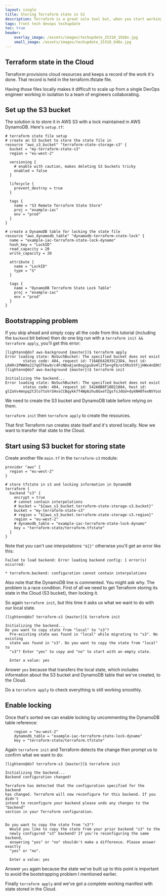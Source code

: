 ```yaml
---
layout: single
title: Storing Terraform state in S3
description: Terraform is a great solo tool but, when you start working together as a team, keep the tfstate files in the Cloud (S3) 
tags: front tech devops techupdate
toc: true
header:
    overlay_image: /assets/images/techupdate_25318_1920x.jpg
    small_image: /assets/images/techupdate_25318_640x.jpg
---
```


## Terraform state in the Cloud
Terraform provisions cloud resources and keeps a record of the work it's done.  That record is held in the terraform.tfstate file.

Having those files locally makes it difficult to scale up from a single DevOps engineer working in isolation to a team of engineers collaborating.

## Set up the S3 bucket
The solution is to store it in AWS S3 with a lock maintained in AWS DynamoDB.  Here's `setup.tf`:

```
# terraform state file setup
# create an S3 bucket to store the state file in
resource "aws_s3_bucket" "terraform-state-storage-s3" {
  bucket = "my-terraform-state-s3"
  region = "eu-west-2"

  versioning {
    # enable with caution, makes deleting S3 buckets tricky
    enabled = false
  }

  lifecycle {
    prevent_destroy = true
  }

  tags {
    name = "S3 Remote Terraform State Store"
    proj = "example-iac"
    env = "prod"
  }
}

# create a DynamoDB table for locking the state file
resource "aws_dynamodb_table" "dynamodb-terraform-state-lock" {
  name = "example-iac-terraform-state-lock-dynamo"
  hash_key = "LockID"
  read_capacity = 20
  write_capacity = 20

  attribute {
    name = "LockID"
    type = "S"
  }

  tags {
    name = "DynamoDB Terraform State Lock Table"
    proj = "example-iac"
    env = "prod"
  }
}
```

## Bootstrapping problem
If you skip ahead and simply copy all the code from this tutorial (including the `backend` bit below) then do one big run with a `terraform init && terraform apply`, you'll get this error:
```
[lightenn@do7 aws-background {master}]$ terraform apply
Error loading state: NoSuchBucket: The specified bucket does not exist
        status code: 404, request id: 716AE642035C23D4, host id: LR4R+2PWWXe217qGThkw9/c4FcNDxAjan0ogipubvHl2f5e+gFb/otXRx5tFjjHWx4nENt5iAGw=
[lightenn@do7 aws-background {master}]$ terraform init

Initializing the backend...
Error loading state: NoSuchBucket: The specified bucket does not exist
        status code: 404, request id: 542A0B8F18D21884, host id: glZaVv4mnpq2t3lo7toVrSHxsCCBqykk7f4Wp6zhu8GxeTZgsfsJdGd+dykNH0TexNVYosOgO78=
```

We need to create the S3 bucket and DynamoDB table before relying on them.

`terraform init` then `terraform apply` to create the resources.

That first Terraform run creates state itself and it's stored locally.  Now we want to transfer that state to the Cloud.

## Start using S3 bucket for storing state
Create another file `main.tf` in the `terraform-s3` module:
```
provider "aws" {
  region = "eu-west-2"
}

# store tfstate in s3 and locking information in DynamoDB
terraform {
  backend "s3" {
    encrypt = true
    # cannot contain interpolations
    # bucket = "${aws_s3_bucket.terraform-state-storage-s3.bucket}"
    bucket = "my-terraform-state-s3"
    # region = "${aws_s3_bucket.terraform-state-storage-s3.region}"
    region = "eu-west-2"
    # dynamodb_table = "example-iac-terraform-state-lock-dynamo"
    key = "terraform-state/terraform.tfstate"
  }
}
```

Note that you can't use interpolations `"${}"` otherwise you'll get an error like this:

```
Failed to load backend: Error loading backend config: 1 error(s) occurred:

* terraform.backend: configuration cannot contain interpolations
```

Also note that the DynamoDB line is commented.  You might ask why.  The problem is a race condition.
First of all we need to get Terraform storing its state in the Cloud (S3 bucket), then locking it.

So again `terraform init`, but this time it asks us what we want to do with our local state.

```
[lightenn@do7 terraform-s3 {master}]$ terraform init

Initializing the backend...
Do you want to copy state from "local" to "s3"?
  Pre-existing state was found in "local" while migrating to "s3". No existing
  state was found in "s3". Do you want to copy the state from "local" to
  "s3"? Enter "yes" to copy and "no" to start with an empty state.

  Enter a value: yes
```

Answer `yes` because that transfers the local state, which includes information about the S3 bucket and DynamoDB table that we've created, to the Cloud.

Do a `terraform apply` to check everything is still working smoothly.

## Enable locking
Once that's sorted we can enable locking by uncommenting the DynamoDB table reference:

```
    region = "eu-west-2"
    dynamodb_table = "example-iac-terraform-state-lock-dynamo"
    key = "terraform-state/terraform.tfstate"
```

Again `terraform init` and Terraform detects the change then prompt us to confirm what we want to do:

```
[lightenn@do7 terraform-s3 {master}]$ terraform init

Initializing the backend...
Backend configuration changed!

Terraform has detected that the configuration specified for the backend
has changed. Terraform will now reconfigure for this backend. If you didn't
intend to reconfigure your backend please undo any changes to the "backend"
section in your Terraform configuration.


Do you want to copy the state from "s3"?
  Would you like to copy the state from your prior backend "s3" to the
  newly configured "s3" backend? If you're reconfiguring the same backend,
  answering "yes" or "no" shouldn't make a difference. Please answer exactly
  "yes" or "no".

  Enter a value: yes
```

Answer `yes` again because the state we've built up to this point is important to avoid the bootstrapping problem I mentioned earlier.

Finally `terraform apply` and we've got a complete working manifest with state stored in the Cloud.